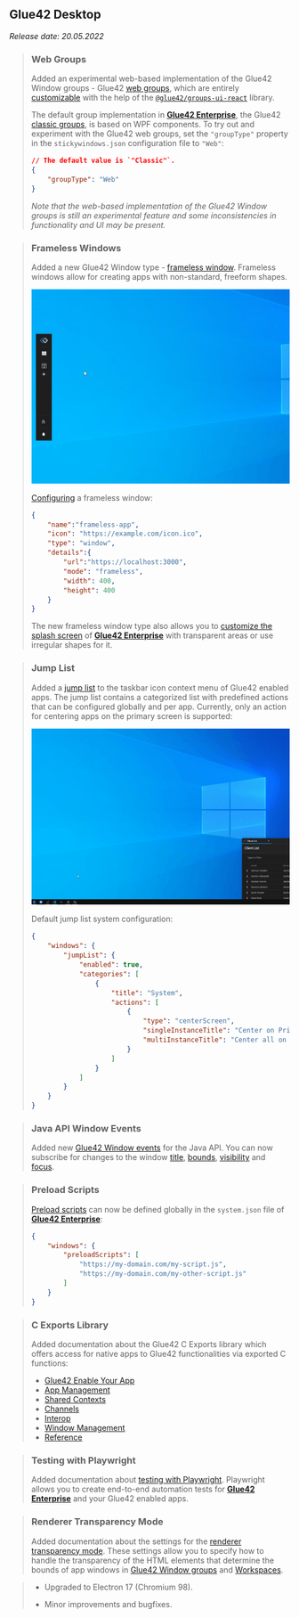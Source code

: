 ## Glue42 Desktop

*Release date: 20.05.2022*

<glue42 name="addClass" class="newFeatures" element="p" text="New Features">

> ### Web Groups
>
> Added an experimental web-based implementation of the Glue42 Window groups - Glue42 [web groups](../../../glue42-concepts/windows/window-management/overview/index.html#window_groups-web_groups), which are entirely [customizable](../../../glue42-concepts/windows/window-management/overview/index.html#extending_web_groups) with the help of the [`@glue42/groups-ui-react`]() library.
>
> The default group implementation in [**Glue42 Enterprise**](https://glue42.com/enterprise/), the Glue42 [classic groups](../../../glue42-concepts/windows/window-management/overview/index.html#window_groups-classic_groups), is based on WPF components. To try out and experiment with the Glue42 web groups, set the `"groupType"` property in the `stickywindows.json` configuration file to `"Web"`:
>
> ```json
> // The default value is `"Classic"`.
> {
>     "groupType": "Web"
> }
> ```
>
> *Note that the web-based implementation of the Glue42 Window groups is still an experimental feature and some inconsistencies in functionality and UI may be present.*

> ### Frameless Windows
>
> Added a new Glue42 Window type - [frameless window](../../../glue42-concepts/windows/window-management/overview/index.html#window_modes-frameless_windows). Frameless windows allow for creating apps with non-standard, freeform shapes.
>
> ![Frameless Window](../../../images/window-management/window-mode-frameless.gif)
>
> [Configuring](../../../developers/configuration/application/index.html#app_configuration-frameless_window) a frameless window:
>
> ```json
> {
>     "name":"frameless-app",
>     "icon": "https://example.com/icon.ico",
>     "type": "window",
>     "details":{
>         "url":"https://localhost:3000",
>         "mode": "frameless",
>         "width": 400,
>         "height": 400
>     }
> }
> ```
>
> The new frameless window type also allows you to [customize the splash screen](../../how-to/rebrand-glue42/user-interface/index.html) of [**Glue42 Enterprise**](https://glue42.com/enterprise/) with transparent areas or use irregular shapes for it.

> ### Jump List
>
> Added a [jump list](../../../glue42-concepts/glue42-platform-features/index.html#jump_list) to the taskbar icon context menu of Glue42 enabled apps. The jump list contains a categorized list with predefined actions that can be configured globally and per app. Currently, only an action for centering apps on the primary screen is supported:
>
> ![Jump List](../../../images/platform-features/center-on-primary.gif)
>
> Default jump list system configuration:
>
> ```json
> {
>     "windows": {
>         "jumpList": {
>             "enabled": true,
>             "categories": [
>                 {
>                     "title": "System",
>                     "actions": [
>                         {
>                             "type": "centerScreen",
>                             "singleInstanceTitle": "Center on Primary Screen",
>                             "multiInstanceTitle": "Center all on Primary Screen"
>                         }
>                     ]
>                 }
>             ]
>         }
>     }
> }
> ```

> ### Java API Window Events
>
> Added new [Glue42 Window events](../../../glue42-concepts/windows/window-management/java/index.html#window_events) for the Java API. You can now subscribe for changes to the window [title](../../../glue42-concepts/windows/window-management/java/index.html#window_events-title), [bounds](../../../glue42-concepts/windows/window-management/java/index.html#window_events-size__position), [visibility](../../../glue42-concepts/windows/window-management/java/index.html#window_events-visibility) and [focus](../../../glue42-concepts/windows/window-management/java/index.html#window_events-focus).

> ### Preload Scripts
>
> [Preload scripts](../../../glue42-concepts/glue42-platform-features/index.html#preload_scripts) can now be defined globally in the `system.json` file of [**Glue42 Enterprise**](https://glue42.com/enterprise/):
>
> ```json
> {
>     "windows": {
>         "preloadScripts": [
>             "https://my-domain.com/my-script.js",
>             "https://my-domain.com/my-other-script.js"
>         ]
>     }
> }
> ```

> ### C Exports Library
>
> Added documentation about the Glue42 C Exports library which offers access for native apps to Glue42 functionalities via exported C functions:
>
> - [Glue42 Enable Your App](../../how-to/glue42-enable-your-app/c-exports/index.html)
> - [App Management](../../../glue42-concepts/application-management/c-exports/index.html)
> - [Shared Contexts](../../../glue42-concepts/data-sharing-between-apps/shared-contexts/c-exports/index.html)
> - [Channels](../../../glue42-concepts/data-sharing-between-apps/channels/c-exports/index.html)
> - [Interop](../../../glue42-concepts/data-sharing-between-apps/interop/c-exports/index.html)
> - [Window Management](../../../glue42-concepts/windows/window-management/c-exports/index.html)
> - [Reference](../../how-to/glue42-enable-your-app/c-exports/index.html#c_exports_reference)

> ### Testing with Playwright
>
> Added documentation about [testing with Playwright](../../../developers/testing-your-app/index.html#testing_with_playwright). Playwright allows you to create end-to-end automation tests for [**Glue42 Enterprise**](https://glue42.com/enterprise/) and your Glue42 enabled apps.

> ### Renderer Transparency Mode
>
> Added documentation about the settings for the [renderer transparency mode](../../../developers/configuration/glue42-windows/index.html#glue42_window_properties-renderer_transparency_mode). These settings allow you to specify how to handle the transparency of the HTML elements that determine the bounds of app windows in [Glue42 Window groups](../../../glue42-concepts/windows/window-management/overview/index.html#window_groups) and [Workspaces](../../../glue42-concepts/windows/workspaces/overview/index.html).

<glue42 name="addClass" class="bugFixes" element="p" text="Improvements and Bug Fixes">

> - Upgraded to Electron 17 (Chromium 98).
>
> - Minor improvements and bugfixes.